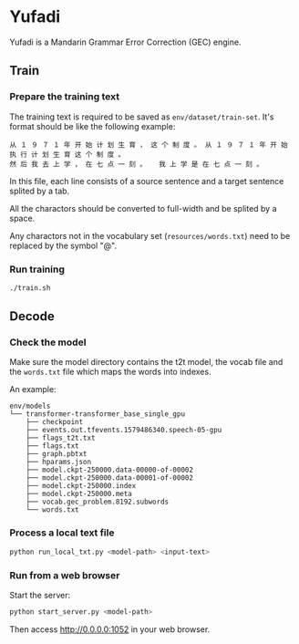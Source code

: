 # Yufadi

Yufadi is a Mandarin Grammar Error Correction (GEC) engine. 

## Train

### Prepare the training text

The training text is required to be saved as `env/dataset/train-set`. It's format should be like the following example:

```plain
从 １ ９ ７ １ 年 开 始 计 划 生 育 ， 这 个 制 度 。	从 １ ９ ７ １ 年 开 始 执 行 计 划 生 育 这 个 制 度 。
然 后 我 去 上 学 ， 在 七 点 一 刻 。	我 上 学 是 在 七 点 一 刻 。
```

In this file, each line consists of a source sentence and a target sentence splited by a tab. 

All the charactors should be converted to full-width and be splited by a space.

Any charactors not in the vocabulary set (`resources/words.txt`) need to be replaced by the symbol "@".

### Run training

```bash
./train.sh
```

## Decode

### Check the model
Make sure the model directory contains the t2t model,
the vocab file and the `words.txt` file which maps the words into indexes.

An example:
```plain
env/models
└── transformer-transformer_base_single_gpu
    ├── checkpoint
    ├── events.out.tfevents.1579486340.speech-05-gpu
    ├── flags_t2t.txt
    ├── flags.txt
    ├── graph.pbtxt
    ├── hparams.json
    ├── model.ckpt-250000.data-00000-of-00002
    ├── model.ckpt-250000.data-00001-of-00002
    ├── model.ckpt-250000.index
    ├── model.ckpt-250000.meta
    ├── vocab.gec_problem.8192.subwords
    └── words.txt
```

### Process a local text file
```bash
python run_local_txt.py <model-path> <input-text>
```

### Run from a web browser
Start the server:
```bash
python start_server.py <model-path>
```
Then access http://0.0.0.0:1052 in your web browser.
